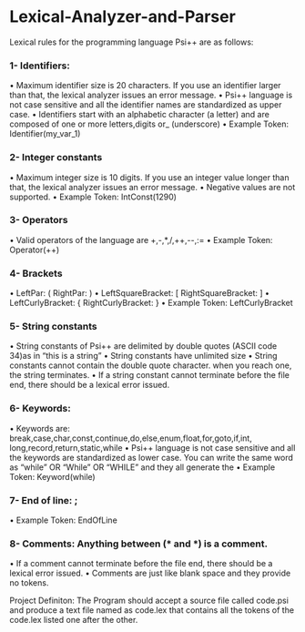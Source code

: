 # Lexical-Analyzer-and-Parser

Lexical rules for the programming language Psi++ are as follows:
### 1- Identifiers:
• Maximum identifier size is 20 characters. If you use an identifier larger than that, the lexical analyzer issues an error message. • Psi++ language is not case sensitive and all the identifier names are standardized as upper case. • Identifiers start with an alphabetic character (a letter) and are composed of one or more letters,digits or_ (underscore) • Example Token: Identifier(my_var_1)

### 2- Integer constants
• Maximum integer size is 10 digits. If you use an integer value longer than that, the lexical analyzer issues an error message. • Negative values are not supported. • Example Token: IntConst(1290)

### 3- Operators
• Valid operators of the language are +,-,*,/,++,--,:= • Example Token: Operator(++)

### 4- Brackets
• LeftPar: ( RightPar: ) • LeftSquareBracket: [ RightSquareBracket: ] • LeftCurlyBracket: { RightCurlyBracket: } • Example Token: LeftCurlyBracket

### 5- String constants
• String constants of Psi++ are delimited by double quotes (ASCII code 34)as in “this is a string” • String constants have unlimited size • String constants cannot contain the double quote character. when you reach one, the string terminates. • If a string constant cannot terminate before the file end, there should be a lexical error issued.

### 6- Keywords:
• Keywords are: break,case,char,const,continue,do,else,enum,float,for,goto,if,int, long,record,return,static,while • Psi++ language is not case sensitive and all the keywords are standardized as lower case. You can write the same word as “while” OR “While” OR “WHILE” and they all generate the • Example Token: Keyword(while)

### 7- End of line: ;
• Example Token: EndOfLine

### 8- Comments: Anything between (* and *) is a comment.
• If a comment cannot terminate before the file end, there should be a lexical error issued. • Comments are just like blank space and they provide no tokens.

Project Definiton: The Program should accept a source file called code.psi and produce a text file named as code.lex that contains all the tokens of the code.lex listed one after the other.
